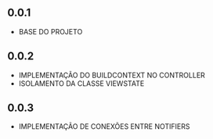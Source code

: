 ## 0.0.1

* BASE DO PROJETO

## 0.0.2

* IMPLEMENTAÇÃO DO BUILDCONTEXT NO CONTROLLER
* ISOLAMENTO DA CLASSE VIEWSTATE

## 0.0.3

* IMPLEMENTAÇÃO DE CONEXÕES ENTRE NOTIFIERS
